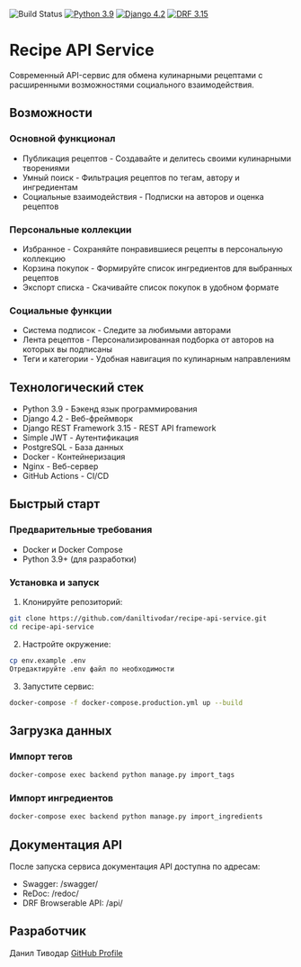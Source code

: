 ![Build Status](https://github.com/daniltivodar/recipe-api-service/actions/workflows/main.yml/badge.svg)
[![Python 3.9](https://img.shields.io/badge/Python-3.9-blue.svg)](https://www.python.org/)
[![Django 4.2](https://img.shields.io/badge/Django-4.2-green.svg)](https://www.djangoproject.com/)
[![DRF 3.15](https://img.shields.io/badge/DRF-3.15-red.svg)](https://www.django-rest-framework.org/)

# Recipe API Service

Современный API-сервис для обмена кулинарными рецептами с расширенными возможностями социального взаимодействия.

## Возможности

### Основной функционал
- Публикация рецептов - Создавайте и делитесь своими кулинарными творениями
- Умный поиск - Фильтрация рецептов по тегам, автору и ингредиентам
- Социальные взаимодействия - Подписки на авторов и оценка рецептов

### Персональные коллекции
- Избранное - Сохраняйте понравившиеся рецепты в персональную коллекцию
- Корзина покупок - Формируйте список ингредиентов для выбранных рецептов
- Экспорт списка - Скачивайте список покупок в удобном формате

### Социальные функции
- Система подписок - Следите за любимыми авторами
- Лента рецептов - Персонализированная подборка от авторов на которых вы подписаны
- Теги и категории - Удобная навигация по кулинарным направлениям

## Технологический стек

- Python 3.9 - Бэкенд язык программирования
- Django 4.2 - Веб-фреймворк
- Django REST Framework 3.15 - REST API framework
- Simple JWT - Аутентификация
- PostgreSQL - База данных
- Docker - Контейнеризация
- Nginx - Веб-сервер
- GitHub Actions - CI/CD

## Быстрый старт

### Предварительные требования
- Docker и Docker Compose
- Python 3.9+ (для разработки)

### Установка и запуск

1. Клонируйте репозиторий:
```bash
git clone https://github.com/daniltivodar/recipe-api-service.git
cd recipe-api-service
```

2. Настройте окружение:
```bash
cp env.example .env
Отредактируйте .env файл по необходимости
```

3. Запустите сервис:
```bash
docker-compose -f docker-compose.production.yml up --build
```

## Загрузка данных

### Импорт тегов
```bash
docker-compose exec backend python manage.py import_tags
```

### Импорт ингредиентов
```bash
docker-compose exec backend python manage.py import_ingredients
```

## Документация API

После запуска сервиса документация API доступна по адресам:
- Swagger: /swagger/
- ReDoc: /redoc/
- DRF Browserable API: /api/

## Разработчик

Данил Тиводар
[GitHub Profile](https://github.com/daniltivodar)
